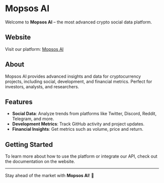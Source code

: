 # Mopsos AI

Welcome to **Mopsos AI** – the most advanced crypto social data platform.

## Website

Visit our platform: [Mopsos AI](https://mopsos.ai)

## About

Mopsos AI provides advanced insights and data for cryptocurrency projects, including social, development, and financial metrics. Perfect for investors, analysts, and researchers.

## Features

- **Social Data**: Analyze trends from platforms like Twitter, Discord, Reddit, Telegram, and more.
- **Development Metrics**: Track GitHub activity and project updates.
- **Financial Insights**: Get metrics such as volume, price and return.

## Getting Started

To learn more about how to use the platform or integrate our API, check out the documentation on the website.

---

Stay ahead of the market with **Mopsos AI**! 🚀
